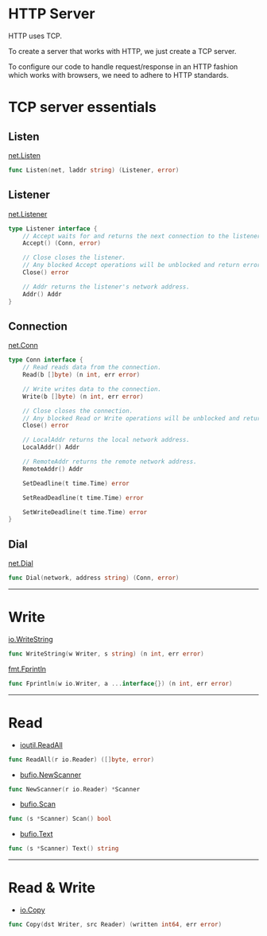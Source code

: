 # HTTP Server

HTTP uses TCP.

To create a server that works with HTTP, we just create a TCP server.

To configure our code to handle request/response in an HTTP fashion which works with browsers, we need to adhere to HTTP
standards.

# TCP server essentials

## Listen

[net.Listen](https://godoc.org/net#Listen)

``` Go
func Listen(net, laddr string) (Listener, error)
```

## Listener

[net.Listener](https://godoc.org/net#Listener)

``` Go
type Listener interface {
    // Accept waits for and returns the next connection to the listener.
    Accept() (Conn, error)

    // Close closes the listener.
    // Any blocked Accept operations will be unblocked and return errors.
    Close() error

    // Addr returns the listener's network address.
    Addr() Addr
}
```

## Connection

[net.Conn](https://godoc.org/net#Conn)

``` Go
type Conn interface {
    // Read reads data from the connection.
    Read(b []byte) (n int, err error)

    // Write writes data to the connection.
    Write(b []byte) (n int, err error)

    // Close closes the connection.
    // Any blocked Read or Write operations will be unblocked and return errors.
    Close() error

    // LocalAddr returns the local network address.
    LocalAddr() Addr

    // RemoteAddr returns the remote network address.
    RemoteAddr() Addr

    SetDeadline(t time.Time) error

    SetReadDeadline(t time.Time) error

    SetWriteDeadline(t time.Time) error
}
```

## Dial

[net.Dial](https://godoc.org/net#Dial)

``` Go
func Dial(network, address string) (Conn, error)
```

***

# Write

[io.WriteString](https://godoc.org/io#WriteString)

``` Go
func WriteString(w Writer, s string) (n int, err error)
```

[fmt.Fprintln](https://godoc.org/fmt#Fprintln)

``` Go
func Fprintln(w io.Writer, a ...interface{}) (n int, err error)
```

***

# Read

- [ioutil.ReadAll](https://godoc.org/io/ioutil#ReadAll)

``` Go
func ReadAll(r io.Reader) ([]byte, error)
```

- [bufio.NewScanner](https://godoc.org/bufio#NewScanner)

``` Go
func NewScanner(r io.Reader) *Scanner
```

- [bufio.Scan](https://godoc.org/bufio#Scanner.Scan)

``` Go
func (s *Scanner) Scan() bool
```

- [bufio.Text](https://godoc.org/bufio#Scanner.Text)

``` Go
func (s *Scanner) Text() string
```

***

# Read & Write

- [io.Copy](https://godoc.org/io#Copy)

``` GO
func Copy(dst Writer, src Reader) (written int64, err error)
```
